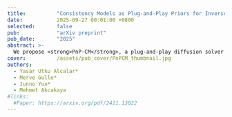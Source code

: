 ```yaml
---
title:          "Consistency Models as Plug-and-Play Priors for Inverse Problems"
date:           2025-09-27 00:01:00 +0800
selected:       false
pub:            "arXiv preprint"
pub_date:       "2025"
abstract: >-
  We propose <strong>PnP-CM</strong>, a plug-and-play diffusion solver that reinterprets consistency models (CMs) as proximal operators of a prior, enabling fast and flexible inverse problem solving. Built on PnP-ADMM with conjugate gradient acceleration, PnP-CM further introduces noise injection and momentum for improved convergence while preserving stability. Applied to inpainting, super-resolution, deblurring, and MRI reconstruction, <i>including the first CM trained on MRI datasets</i>, PnP-CM achieves high-quality reconstructions in as few as 4 NFEs and produces meaningful results in just 2 steps, outperforming existing CM-based solvers.
cover:          /assets/pub_cover/PnPCM_thumbnail.jpg
authors:
  - Yasar Utku Alcalar*
  - Merve Gulle*
  - Junno Yun*
  - Mehmet Akcakaya
#links:
  #Paper: https://arxiv.org/pdf/2411.13022
---
```

